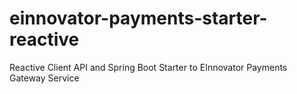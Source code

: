 # einnovator-payments-starter-reactive
Reactive Client API and Spring Boot Starter to EInnovator Payments Gateway Service
